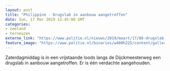 ```yaml
---
layout: post
title: "Philippine - Drugslab in aanbouw aangetroffen"
date: Sun, 17 Mar 2019 12:45:00 GMT
categories: 
- zeeland 
- terneuzen 
externe_link: "https://www.politie.nl/nieuws/2019/maart/17/08-drugslab-in-aanbouw-aangetroffen-in-philippine.html"
feature_image: "https://www.politie.nl/binaries/w400h225/content/gallery/politie/nieuws/2019/maart/08-zw/2019-03-16-drugslab-in-aanbouw.01.jpg"
---
```


Zaterdagmiddag is in een vrijstaande loods langs de Dijckmeesterweg een drugslab in aanbouw aangetroffen. Er is één verdachte aangehouden.
